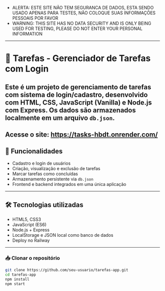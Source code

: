 - ALERTA: ESTE SITE NÃO TEM SEGURANCA DE DADOS, ESTA SENDO USADO APENAS PARA TESTES, NÃO COLOQUE SUAS INFORMAÇÕES PESSOAIS POR FAVOR
- WARNING: THIS SITE HAS NO DATA SECURITY AND IS ONLY BEING USED FOR TESTING, PLEASE DO NOT ENTER YOUR PERSONAL INFORMATION

---
# 📝 Tarefas - Gerenciador de Tarefas com Login

Este é um projeto de gerenciamento de tarefas com sistema de **login/cadastro**, desenvolvido com **HTML, CSS, JavaScript (Vanilla)** e **Node.js com Express**. Os dados são armazenados localmente em um arquivo `db.json`.
---
Acesse o site: https://tasks-hbdt.onrender.com/
---

## 🚀 Funcionalidades

- Cadastro e login de usuários
- Criação, visualização e exclusão de tarefas
- Marcar tarefas como concluídas
- Armazenamento persistente via `db.json`
- Frontend e backend integrados em uma única aplicação

---

## 🛠 Tecnologias utilizadas

- HTML5, CSS3
- JavaScript (ES6)
- Node.js + Express
- LocalStorage e JSON local como banco de dados
- Deploy no Railway

---

### 📥 Clonar o repositório

```bash
git clone https://github.com/seu-usuario/tarefas-app.git
cd tarefas-app
npm install
npm start
